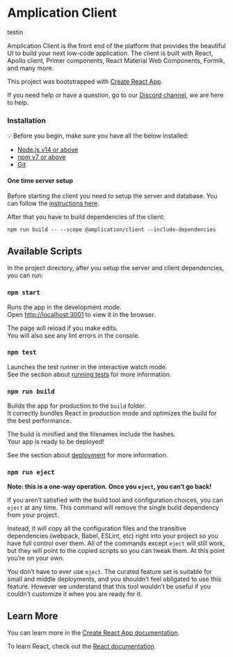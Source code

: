 # Amplication Client
testin

Amplication Client is the front end of the platform that provides the beautiful UI to build your next low-code application.
The client is built with React, Apollo client, Primer components, React Material Web Components, Formik, and many more.

This project was bootstrapped with [Create React App](https://github.com/facebook/create-react-app).

If you need help or have a question, go to our [Discord channel](https://discord.gg/Z2CG3rUFnu), we are here to help.

### Installation

:bulb: Before you begin, make sure you have all the below installed:

- [Node.js v14 or above](https://nodejs.org/en/download/)
- [npm v7 or above](https://github.blog/2020-10-13-presenting-v7-0-0-of-the-npm-cli/)
- [Git](https://git-scm.com/book/en/v2/Getting-Started-Installing-Git/)

#### One time server setup

Before starting the client you need to setup the server and database. You can follow the [instructions here](https://github.com/amplication/amplication/blob/master/packages/amplication-server/README.md#one-time-set-up).

After that you have to build dependencies of the client:

```
npm run build -- --scope @amplication/client --include-dependencies
```

## Available Scripts

In the project directory, after you setup the server and client dependencies, you can run:

### `npm start`

Runs the app in the development mode.<br />
Open [http://localhost:3001](http://localhost:3001) to view it in the browser.

The page will reload if you make edits.<br />
You will also see any lint errors in the console.

### `npm test`

Launches the test runner in the interactive watch mode.<br />
See the section about [running tests](https://facebook.github.io/create-react-app/docs/running-tests) for more information.

### `npm run build`

Builds the app for production to the `build` folder.<br />
It correctly bundles React in production mode and optimizes the build for the best performance.

The build is minified and the filenames include the hashes.<br />
Your app is ready to be deployed!

See the section about [deployment](https://facebook.github.io/create-react-app/docs/deployment) for more information.

### `npm run eject`

**Note: this is a one-way operation. Once you `eject`, you can’t go back!**

If you aren’t satisfied with the build tool and configuration choices, you can `eject` at any time. This command will remove the single build dependency from your project.

Instead, it will copy all the configuration files and the transitive dependencies (webpack, Babel, ESLint, etc) right into your project so you have full control over them. All of the commands except `eject` will still work, but they will point to the copied scripts so you can tweak them. At this point you’re on your own.

You don’t have to ever use `eject`. The curated feature set is suitable for small and middle deployments, and you shouldn’t feel obligated to use this feature. However we understand that this tool wouldn’t be useful if you couldn’t customize it when you are ready for it.

## Learn More

You can learn more in the [Create React App documentation](https://facebook.github.io/create-react-app/docs/getting-started).

To learn React, check out the [React documentation](https://reactjs.org/).
